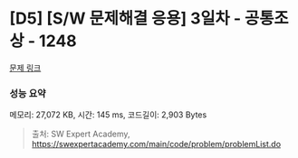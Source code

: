 # [D5] [S/W 문제해결 응용] 3일차 - 공통조상 - 1248 

[문제 링크](https://swexpertacademy.com/main/code/problem/problemDetail.do?contestProbId=AV15PTkqAPYCFAYD) 

### 성능 요약

메모리: 27,072 KB, 시간: 145 ms, 코드길이: 2,903 Bytes



> 출처: SW Expert Academy, https://swexpertacademy.com/main/code/problem/problemList.do